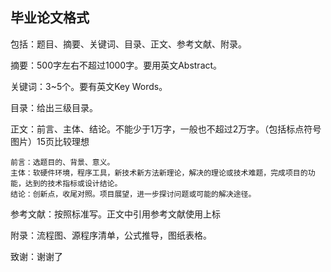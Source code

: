 ## 毕业论文格式

包括：题目、摘要、关键词、目录、正文、参考文献、附录。

摘要：500字左右不超过1000字。要用英文Abstract。

关键词：3~5个。要有英文Key Words。

目录：给出三级目录。

正文：前言、主体、结论。不能少于1万字，一般也不超过2万字。（包括标点符号图片）15页比较理想

    前言：选题目的、背景、意义。
    主体：软硬件环境，程序工具，新技术新方法新理论，解决的理论或技术难题，完成项目的功能，达到的技术指标或设计结论。
    结论：创新点，收尾对照。项目展望，进一步探讨问题或可能的解决途径。
    
参考文献：按照标准写。正文中引用参考文献使用上标

附录：流程图、源程序清单，公式推导，图纸表格。

致谢：谢谢了

